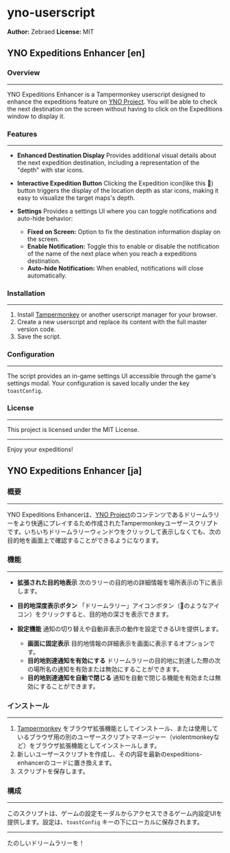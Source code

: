 # yno-userscript

**Author:** Zebraed
**License:** MIT

## YNO Expeditions Enhancer [en]

### Overview
---

YNO Expeditions Enhancer is a Tampermonkey userscript designed to enhance the expeditions feature on [YNO Project](https://ynoproject.net). You will be able to check the next destination on the screen without having to click on the Expeditions window to display it.


### Features
---

- **Enhanced Destination Display**
  Provides additional visual details about the next expedition destination, including a representation of the "depth" with star icons.

- **Interactive Expedition Button**
  Clicking the Expedition icon(like this 🌟) button triggers the display of the location depth as star icons, making it easy to visualize the target maps's depth.

- **Settings**
  Provides a settings UI where you can toggle notifications and auto-hide behavior:
  - **Fixed on Screen:** Option to fix the destination information display on the screen.
  - **Enable Notification:** Toggle this to enable or disable the notification of the name of the next place when you reach a expeditions destination.
  - **Auto-hide Notification:** When enabled, notifications will close automatically.

### Installation
---

1. Install [Tampermonkey](https://www.tampermonkey.net/) or another userscript manager for your browser.
2. Create a new userscript and replace its content with the full master version code.
3. Save the script.

### Configuration
---

The script provides an in-game settings UI accessible through the game's settings modal. Your configuration is saved locally under the key `toastConfig`.

### License
---

This project is licensed under the MIT License.

---

Enjoy your expeditions!


## YNO Expeditions Enhancer [ja]

### 概要
---

YNO Expeditions Enhancerは、[YNO Project](https://ynoproject.net)のコンテンツであるドリームラリーをより快適にプレイするため作成されたTampermonkeyユーザースクリプトです。いちいちドリームラリーウィンドウをクリックして表示しなくても、次の目的地を画面上で確認することができるようになります。

### 機能
---

- **拡張された目的地表示**
   次のラリーの目的地の詳細情報を場所表示の下に表示します。

- **目的地深度表示ボタン**
  「ドリームラリー」アイコンボタン（🌟のようなアイコン）をクリックすると、目的地の深さを表示できます。

- **設定機能**
  通知の切り替えや自動非表示の動作を設定できるUIを提供します。
  - **画面に固定表示** 目的地情報の詳細表示を画面に表示するオプションです。
  - **目的地到達通知を有効にする** ドリームラリーの目的地に到達した際の次の場所名の通知を有効または無効にすることができます。
  - **目的地到達通知を自動で閉じる** 通知を自動で閉じる機能を有効または無効にすることができます。

### インストール
---

1. [Tampermonkey](https://www.tampermonkey.net/) をブラウザ拡張機能としてインストール、または使用しているブラウザ用の別のユーザースクリプトマネージャー（violentmonkeyなど）をブラウザ拡張機能としてインストールします。
2. 新しいユーザースクリプトを作成し、その内容を最新のexpeditions-enhancerのコードに置き換えます。
3. スクリプトを保存します。

### 構成
---

このスクリプトは、ゲームの設定モーダルからアクセスできるゲーム内設定UIを提供します。設定は、`toastConfig` キーの下にローカルに保存されます。



---

たのしいドリームラリーを！